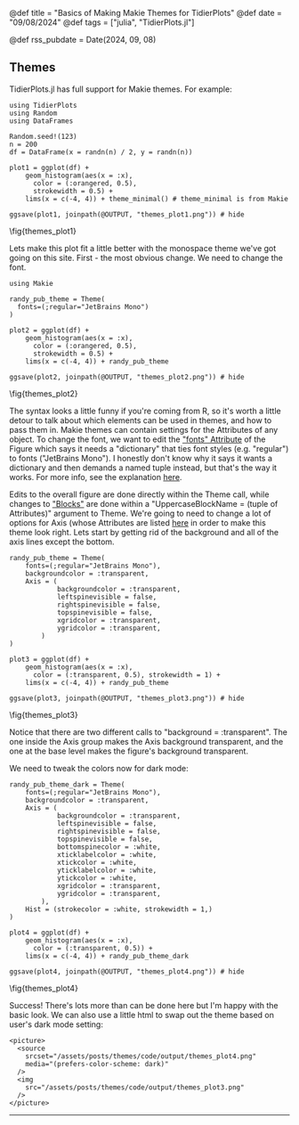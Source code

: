 @def title = "Basics of Making Makie Themes for TidierPlots"
@def date = "09/08/2024"
@def tags = ["julia", "TidierPlots.jl"]

@def rss_pubdate = Date(2024, 09, 08)

## Themes

TidierPlots.jl has full support for Makie themes. For example:

```julia:themes_1
using TidierPlots
using Random
using DataFrames

Random.seed!(123)
n = 200
df = DataFrame(x = randn(n) / 2, y = randn(n))

plot1 = ggplot(df) +
    geom_histogram(aes(x = :x),
      color = (:orangered, 0.5),
      strokewidth = 0.5) +
    lims(x = c(-4, 4)) + theme_minimal() # theme_minimal is from Makie

ggsave(plot1, joinpath(@OUTPUT, "themes_plot1.png")) # hide
```

\fig{themes_plot1}

Lets make this plot fit a little better with the monospace theme we've got going on this site. First - the most obvious change. We need to change the font.

```julia:themes_2
using Makie

randy_pub_theme = Theme(
  fonts=(;regular="JetBrains Mono")
)

plot2 = ggplot(df) +
    geom_histogram(aes(x = :x),
      color = (:orangered, 0.5),
      strokewidth = 0.5) +
    lims(x = c(-4, 4)) + randy_pub_theme

ggsave(plot2, joinpath(@OUTPUT, "themes_plot2.png")) # hide
```
\fig{themes_plot2}

The syntax looks a little funny if you're coming from R, so it's worth a little detour to talk about which elements can be used in themes, and how to pass them in. Makie themes can contain settings for the Attributes of any object. To change the font, we want to edit the ["fonts" Attribute](https://docs.makie.org/stable/reference/plots/text#fonts) of the Figure which says it needs a "dictionary" that ties font styles (e.g. "regular") to fonts ("JetBrains Mono"). I honestly don't know why it says it wants a dictionary and then demands a named tuple instead, but that's the way it works. For more info, see the explanation [here](https://docs.makie.org/stable/explanations/fonts).

Edits to the overall figure are done directly within the Theme call, while changes to ["Blocks"](https://docs.makie.org/stable/explanations/blocks) are done within a "UppercaseBlockName = (tuple of Attributes)" argument to Theme. We're going to need to change a lot of options for Axis (whose Attributes are listed [here](https://docs.makie.org/stable/reference/blocks/axis#attributes) in order to make this theme look right. Lets start by getting rid of the background and all of the axis lines except the bottom.

```julia:themes_3
randy_pub_theme = Theme(
    fonts=(;regular="JetBrains Mono"),
    backgroundcolor = :transparent,
    Axis = (
            backgroundcolor = :transparent,
            leftspinevisible = false,
            rightspinevisible = false,
            topspinevisible = false,
            xgridcolor = :transparent,
            ygridcolor = :transparent,
        )
)

plot3 = ggplot(df) +
    geom_histogram(aes(x = :x),
      color = (:transparent, 0.5), strokewidth = 1) +
    lims(x = c(-4, 4)) + randy_pub_theme

ggsave(plot3, joinpath(@OUTPUT, "themes_plot3.png")) # hide
```
\fig{themes_plot3}

Notice that there are two different calls to "background = :transparent". The one inside the Axis group makes the Axis background transparent, and the one at the base level makes the figure's background transparent.

We need to tweak the colors now for dark mode:

```julia:themes_4
randy_pub_theme_dark = Theme(
    fonts=(;regular="JetBrains Mono"),
    backgroundcolor = :transparent,
    Axis = (
            backgroundcolor = :transparent,
            leftspinevisible = false,
            rightspinevisible = false,
            topspinevisible = false,
            bottomspinecolor = :white,
            xticklabelcolor = :white,
            xtickcolor = :white,
            yticklabelcolor = :white,
            ytickcolor = :white,
            xgridcolor = :transparent,
            ygridcolor = :transparent,
        ),
    Hist = (strokecolor = :white, strokewidth = 1,)
)

plot4 = ggplot(df) +
    geom_histogram(aes(x = :x),
      color = (:transparent, 0.5)) +
    lims(x = c(-4, 4)) + randy_pub_theme_dark

ggsave(plot4, joinpath(@OUTPUT, "themes_plot4.png")) # hide
```
\fig{themes_plot4}

Success! There's lots more than can be done here but I'm happy with the basic look. We can also use a little html to swap out the theme based on user's dark mode setting:

~~~
<picture>
  <source
    srcset="/assets/posts/themes/code/output/themes_plot4.png"
    media="(prefers-color-scheme: dark)"
  />
  <img
    src="/assets/posts/themes/code/output/themes_plot3.png"
  />
</picture>
~~~

---
